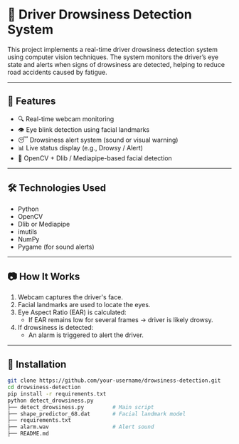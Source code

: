# 🚗 Driver Drowsiness Detection System

This project implements a real-time driver drowsiness detection system using computer vision techniques. The system monitors the driver’s eye state and alerts when signs of drowsiness are detected, helping to reduce road accidents caused by fatigue.

---

## 📌 Features

- 🔍 Real-time webcam monitoring
- 👁️ Eye blink detection using facial landmarks
- 😴 Drowsiness alert system (sound or visual warning)
- 📊 Live status display (e.g., Drowsy / Alert)
- 🧠 OpenCV + Dlib / Mediapipe-based facial detection

---

## 🛠️ Technologies Used

- Python
- OpenCV
- Dlib or Mediapipe
- imutils
- NumPy
- Pygame (for sound alerts)

---

## 📷 How It Works

1. Webcam captures the driver's face.
2. Facial landmarks are used to locate the eyes.
3. Eye Aspect Ratio (EAR) is calculated:
   - If EAR remains low for several frames → driver is likely drowsy.
4. If drowsiness is detected:
   - An alarm is triggered to alert the driver.

---

## 🔧 Installation

```bash
git clone https://github.com/your-username/drowsiness-detection.git
cd drowsiness-detection
pip install -r requirements.txt
python detect_drowsiness.py
├── detect_drowsiness.py         # Main script
├── shape_predictor_68.dat       # Facial landmark model
├── requirements.txt
├── alarm.wav                    # Alert sound
├── README.md
